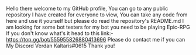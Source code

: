 Hello there welcome to my GitHub profile,
You can go to any public repository I have created for everyone to view,
You can take any code from here and use it yourself but please do read the repository's
README.md
I am looking for some bot testers for my bot you need to be playing Epic-RPG
If you don't know what's it head to this link:- https://top.gg/bot/555955826880413696
Please do contact me if you can
My Discord Verdan Kaltaris#0615
Thank you!
